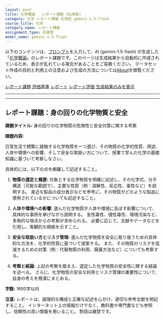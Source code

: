 ```yaml
---
layout: post
title: 化学概論 - レポート課題 (応用型)
category: 化学 レポート課題 応用型 gemini-1.5-flash
course_title: 化学
category_name: レポート課題
assignment_type: 応用型
model_name: gemini-1.5-flash
---
```


以下のコンテンツは、[プロンプト](https://github.com/takedatoshiyuki/synthetic_assignments/tree/main/generated/化学/gemini-1.5-flash/prompt_レポート課題-応用型.md)を入力して、AI (gemini-1.5-flash) が生成した「[化学概論](/contents/化学/)」のレポート課題です。このページは生成結果から自動的に作成されているため、表示が乱れている場合があることをご容赦ください。
データセット作成の目的と利用上の注意および生成の方法については[About](/About)を御覧ください。

[レポート課題](../レポート課題-応用型)
[評価基準](../評価基準-応用型)
[レポート](../レポート-応用型)
[レポート評価](../レポート評価-応用型)
[生成結果のみを表示](https://github.com/takedatoshiyuki/synthetic_assignments/tree/main/generated/化学/gemini-1.5-flash/レポート課題-応用型.md)
  

***
***
  
## レポート課題：身の回りの化学物質と安全

**課題タイトル:** 身の回りの化学物質の危険性と安全対策に関する考察

**課題内容:**

日常生活で頻繁に接触する化学物質を一つ選び、その物質の化学的性質、用途、人体や環境への影響、そして安全な取扱い方について、授業で学んだ化学の基礎知識に基づいて考察しなさい。

具体的には、以下の点を網羅して記述すること。

1. **物質の選定と概要:** 対象とする化学物質を明確に記述し、その化学式、分子構造（可能な範囲で）、主要な性質（例：溶解性、反応性、毒性など）を説明する。  身近な製品の成分表示などを参考に、その物質がどのような製品に使用されているかについても記述すること。

2. **人体や環境への影響:** 選んだ化学物質が人体や環境に及ぼす影響について、具体的な事例を挙げながら説明する。  急性毒性、慢性毒性、環境汚染など、多角的な視点からの考察が求められる。  必要に応じて、文献やデータなどを引用し、客観的な根拠を示すこと。

3. **安全な取扱い方とリスク管理:** 選んだ化学物質を安全に取り扱うための具体的な方法を、化学的性質に基づいて提案する。  また、その物質のリスクを低減するための対策（例：代替物質の利用、廃棄方法など）についても考察する。

4. **考察と結論:**  上記の考察を踏まえ、選定した化学物質の安全性に関する結論を述べる。  さらに、化学物質の安全な利用とリスク管理の重要性について、自身の考えを簡潔にまとめる。


**字数:** 1600字以内


**注意:**  レポートは、論理的な構成と正確な記述を心がけ、適切な参考文献を明記すること。  インターネット上の情報だけでなく、教科書や専門書なども参照し、信頼性の高い情報を用いること。  剽窃は厳禁です。
